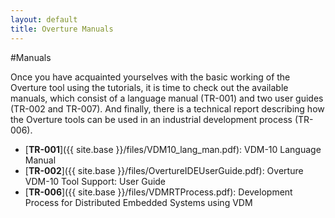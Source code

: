 ```yaml
--- 
layout: default 
title: Overture Manuals 
---
```


#Manuals

Once you have acquainted yourselves with the basic working of the Overture tool using the tutorials, it is time to check out the available manuals, which consist of a language manual (TR-001) and two user guides (TR-002 and TR-007). And finally, there is a technical report describing how the Overture tools can be used in an industrial development process (TR-006).

- [**TR-001**]({{ site.base }}/files/VDM10_lang_man.pdf): VDM-10 Language Manual
- [**TR-002**]({{ site.base }}/files/OvertureIDEUserGuide.pdf): Overture VDM-10 Tool Support: User Guide
- [**TR-006**]({{ site.base }}/files/VDMRTProcess.pdf): Development Process for Distributed Embedded Systems using VDM



